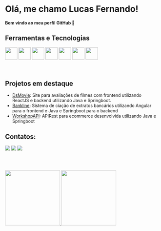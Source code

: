 # Olá, me chamo Lucas Fernando! 
#### Bem vindo ao meu perfil GitHub 👋

## Ferramentas e Tecnologias
<div>
<img src="https://cdn.jsdelivr.net/gh/devicons/devicon/icons/git/git-original.svg" width="40" height="40"/>
<img src="https://cdn.jsdelivr.net/gh/devicons/devicon/icons/java/java-original.svg" width="40" height="40" />
 <img src="https://cdn.jsdelivr.net/gh/devicons/devicon/icons/spring/spring-original.svg" width="40" height="40"/>
 <img src="https://cdn.jsdelivr.net/gh/devicons/devicon/icons/javascript/javascript-original.svg" width="40" height="40" />
 <img src="https://cdn.jsdelivr.net/gh/devicons/devicon/icons/typescript/typescript-original.svg" width="40" height="40" />
 <img src="https://cdn.jsdelivr.net/gh/devicons/devicon/icons/react/react-original.svg" width="40" height="40" />
 <img src="https://cdn.jsdelivr.net/gh/devicons/devicon/icons/python/python-original.svg" width="40" height="40" />
   
</div>
<br><br>


## Projetos em destaque

- [DsMovie](https://github.com/lucasfroque/dsmovie): Site para avaliações de filmes com frontend utilizando ReactJS e backend utilizando Java e Springboot.
- [Bankline](https://github.com/lucasfroque/bankline): Sistema de ciação de extratos bancários utilizando Angular para o frontend e Java e Springboot para o backend
- [WorkshopAPI](https://github.com/lucasfroque/WorkShopAPI): APIRest para ecommerce desenvolvida utilizando Java e Springboot


## Contatos:

<div>
<a href="https://instagram.com/lucaszfernando" target="_blank"><img src="https://img.shields.io/badge/-Instagram-%23E4405F?style=for-the-badge&logo=instagram&logoColor=white" target="_blank"></a>
<a href = "mailto:lucasfernandolf38@gmail.com"><img src="https://img.shields.io/badge/Gmail-D14836?style=for-the-badge&logo=gmail&logoColor=white" target="_blank"></a>
<a href="https://www.linkedin.com/in/lucasfroque" target="_blank"><img src="https://img.shields.io/badge/-LinkedIn-%230077B5?style=for-the-badge&logo=linkedin&logoColor=white" target="_blank"></a>   
</div>

<br><br>
<div>
<a href="https://github.com/lucasfroque">
<img height="180em" src="https://github-readme-stats.vercel.app/api/top-langs/?username=lucasfroque&layout=compact&langs_count=7&theme=dracula"/>
<img height="180em" src="https://github-readme-stats.vercel.app/api?username=lucasfroque&show_icons=true&theme=dracula&include_all_commits=true&count_private=true"/>
</div>
